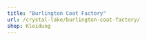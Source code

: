 ```yaml
---
title: "Burlington Coat Factory"
url: /crystal-lake/burlington-coat-factory/
shop: Kleidung
---
```

